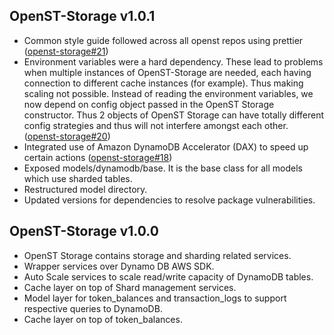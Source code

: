 ## OpenST-Storage v1.0.1
- Common style guide followed across all openst repos using prettier ([openst-storage#21](https://github.com/OpenSTFoundation/openst-storage/issues/21))
- Environment variables were a hard dependency. These lead to problems when multiple instances of OpenST-Storage are needed, 
    each having connection to different cache instances (for example). Thus making scaling not possible. Instead of reading 
    the environment variables, we now depend on config object passed in the OpenST Storage constructor. Thus 2 objects of 
    OpenST Storage can have totally different config strategies and thus will not interfere amongst each other.
    ([openst-storage#20](https://github.com/OpenSTFoundation/openst-storage/issues/20))
- Integrated use of Amazon DynamoDB Accelerator (DAX) to speed up certain actions ([openst-storage#18](https://github.com/OpenSTFoundation/openst-storage/issues/18))
- Exposed models/dynamodb/base. It is the base class for all models which use sharded tables.
- Restructured model directory.
- Updated versions for dependencies to resolve package vulnerabilities.

## OpenST-Storage v1.0.0
- OpenST Storage contains storage and sharding related services.
- Wrapper services over Dynamo DB AWS SDK.
- Auto Scale services to scale read/write capacity of DynamoDB tables.
- Cache layer on top of Shard management services.
- Model layer for token_balances and transaction_logs to support respective queries to DynamoDB.
- Cache layer on top of token_balances.
